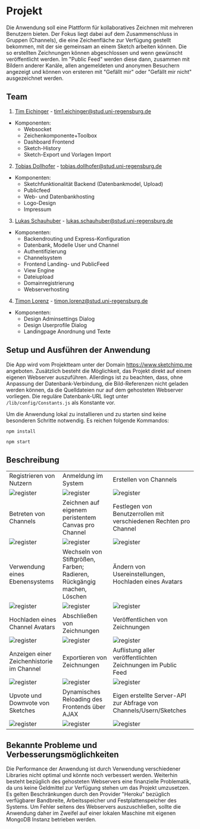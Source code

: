 # Projekt

Die Anwendung soll eine Plattform für kollaboratives Zeichnen mit mehreren Benutzern bieten. Der Fokus liegt dabei auf dem Zusammenschluss in Gruppen (Channels), die eine Zeichenfläche zur Verfügung gestellt bekommen, mit der sie gemeinsam an einem Sketch arbeiten können. Die so erstellten Zeichnungen können abgeschlossen und wenn gewünscht veröffentlicht werden. Im "Public Feed" werden diese dann, zusammen mit Bildern anderer Kanäle, allen angemeldeten und anonymen Besuchern angezeigt und können von ersteren mit "Gefällt mir" oder "Gefällt mir nicht" ausgezeichnet werden. 

## Team

1. [Tim Eichinger](https://github.com/eichingertim) - tim1.eichinger@stud.uni-regensburg.de
  * Komponenten: 
    * Websocket 
    * Zeichenkomponente+Toolbox
    * Dashboard Frontend
    * Sketch-History
    * Sketch-Export und Vorlagen Import
2. [Tobias Dollhofer](https://github.com/tobiasdollhofer) - tobias.dollhofer@stud.uni-regensburg.de
  * Komponenten: 
    * Sketchfunktionalität Backend (Datenbankmodel, Upload) 
    * Publicfeed
    * Web- und Datenbankhosting
    * Logo-Design
    * Impressum
3. [Lukas Schauhuber](https://github.com/luggaesch) - lukas.schauhuber@stud.uni-regensburg.de
  * Komponenten: 
    * Backendrouting und Express-Konfiguration
    * Datenbank, Modelle User und Channel
    * Authentifizierung
    * Channelsystem
    * Frontend Landing- und PublicFeed
    * View Engine
    * Dateiupload
    * Domainregistrierung
    * Webserverhosting
4. [Timon Lorenz](https://github.com/TimmensOne) - timon.lorenz@stud.uni-regensburg.de
  * Komponenten:
    * Design Adminsettings Dialog
    * Design Userprofile Dialog
    * Landingpage Anordnung und Texte

## Setup und Ausführen der Anwendung

Die App wird vom Projektteam unter der Domain https://www.sketchimp.me angeboten.
Zusätzlich besteht die Möglichkeit, das Projekt direkt auf einem eigenen Webserver auszuführen.
Allerdings ist zu beachten, dass, ohne Anpassung der Datenbank-Verbindung, die Bild-Referenzen nicht geladen werden können, da die Quelldateien nur auf dem gehosteten Webserver vorliegen. Die reguläre Datenbank-URL liegt unter `/lib/config/Constants.js` als Konstante vor.

Um die Anwendung lokal zu installieren und zu starten sind keine besonderen Schritte notwendig. 
Es reichen folgende Kommandos:

```npm install```

```npm start```

## Beschreibung

|   |   |   |
|---|---|---|
| Registrieren von Nutzern  | Anmeldung im System  | Erstellen von Channels  |
| ![register](docs/screenshots/signin.png)  | ![register](docs/screenshots/login.png)  | ![register](docs/screenshots/createchannel.png)  |
| Betreten von Channels  | Zeichnen auf eigenem peristentem Canvas pro Channel  | Festlegen von Benutzerrollen mit verschiedenen Rechten pro Channel  |
| ![register](docs/screenshots/joinchannel.png)  | ![register](docs/screenshots/draw.png)  | ![register](docs/screenshots/adminsettings.png)  |
| Verwendung eines Ebenensystems  | Wechseln von Stiftgrößen, Farben; Radieren, Rückgängig machen, Löschen  | Ändern von Usereinstellungen, Hochladen eines Avatars  |
| ![register](docs/screenshots/layersystem.png)  | ![register](docs/screenshots/toolbox.png)  | ![register](docs/screenshots/profile.png)  |
| Hochladen eines Channel Avatars  | Abschließen von Zeichnungen  | Veröffentlichen von Zeichnungen  |
| ![register](docs/screenshots/channelinfo.png)  | ![register](docs/screenshots/finalize.png)  | ![register](docs/screenshots/publish.png)  |
| Anzeigen einer Zeichenhistorie im Channel  | Exportieren von Zeichnungen  | Auflistung aller veröffentlichten Zeichnungen im Public Feed  |
| ![register](docs/screenshots/sketchhistorys.png)  | ![register](docs/screenshots/export.png)  | ![register](docs/screenshots/publicfeed.png)  |
| Upvote und Downvote von Sketches  | Dynamisches Reloading des Frontends über AJAX  | Eigen erstellte Server-API zur Abfrage von Channels/Usern/Sketches  |
| ![register](docs/screenshots/votes.png)  | ![register](docs/screenshots/ajax.gif)  | ![register](docs/screenshots/apiresult.png)  |

## Bekannte Probleme und Verbesserungsmöglichkeiten

Die Performance der Anwendung ist durch Verwendung verschiedener Libraries nicht optimal und könnte noch verbessert werden.
Weiterhin besteht bezüglich des gehosteten Webservers eine finanzielle Problematik, da uns keine Geldmittel zur Verfügung stehen um das Projekt umzusetzen.
Es gelten Beschränkungen durch den Provider "Heroku" bezüglich verfügbarer Bandbreite, Arbeitsspeicher und Festplattenspeicher des Systems.
Um Fehler seitens des Webservers auszuschließen, sollte die Anwendung daher im Zweifel auf einer lokalen Maschine mit eigenen MongoDB Instanz betrieben werden.